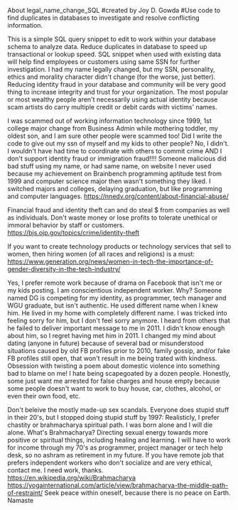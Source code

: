 About legal_name_change_SQL
#created by Joy D. Gowda
#Use code to find duplicates in databases to investigate and resolve conflicting information.

This is a simple SQL query snippet to edit to work within your database schema to analyze data.
Reduce duplicates in database to speed up transactional or lookup speed.
SQL snippet when used with existing data will help find employees or customers using same SSN for further investigation.
I had my name legally changed, but my SSN, personality, ethics and morality character didn't change (for the worse, just better).
Reducing identity fraud in your database and community will be very good thing to increase integrity and trust for your organization.
The most popular or most wealthy people aren't necessarily using actual identity because scam artists do carry multiple credit or debit cards with victims' names.

I was scammed out of working information technology since 1999, 1st college major change from Business Admin while mothering toddler, my oldest son, and I am sure other people were scammed too!
Did I write the code to give out my ssn of myself and my kids to other people? No, I didn't. I wouldn't have had time to coordinate with others to commit crime AND I don't support identity fraud or immigration fraud!!!! Someone malicious did bad stuff using my name, or had same name, on website I never used because my achievement on Brainbench programming aptitude test from 1999 and computer science major then wasn't something they liked. I switched majors and colleges, delaying graduation, but like programming and computer languages.
https://nnedv.org/content/about-financial-abuse/

Financial fraud and identity theft can and do steal $ from companies as well as individuals. Don't waste money or lose profits to tolerate unethical or immoral behavior by staff or customers.
https://bjs.ojp.gov/topics/crime/identity-theft

If you want to create technology products or technology services that sell to women, then hiring women (of all races and religions) is a must:
https://www.generation.org/news/women-in-tech-the-importance-of-gender-diversity-in-the-tech-industry/

Yes, I prefer remote work because of drama on Facebook that isn't me or my kids posting. I am conscientious independent worker. Why? Someone named DG is competing for my identity, as programmer, tech manager and WGU graduate, but isn't authentic. He used different name when I knew him. He lived in my home with completely different name. I was tricked into feeling sorry for him, but I don't feel sorry anymore. I heard from others that he failed to deliver important message to me in 2011. I didn't know enough about him, so I regret having met him in 2011. I changed my mind about dating (anyone in future) because of several bad or misunderstood situations caused by old FB profiles prior to 2010, family gossip, and/or fake FB profiles still open, that won't result in me being trated with kindness. Obsession with twisting a poem about domestic violence into something bad to blame on me! I hate being scapegoated by a dozen people. Honestly, some just want me arrested for false charges and house empty because some people doesn't want to work to buy house, car, clothes, alcohol, or even their own food, etc. 

Don't beleive the mostly made-up sex scandals. Everyone does stupid stuff in their 20's, but I stopped doing stupid stuff by 1997:
Realisticly, I prefer chastity or brahmacharya spiritual path. 
I was born alone and I will die alone. 
What's Brahmacharya? 
Directing sexual energy towards more positive or spiritual things, including healing and learning. 
I will have to work for income through my 70's as programmer, project manager or tech help desk, so no ashram as retirement in my future. 
If you have remote job that prefers independent workers who don't socialize and are very ethical, contact me. I need work, thanks.
https://en.wikipedia.org/wiki/Brahmacharya
https://yogainternational.com/article/view/brahmacharya-the-middle-path-of-restraint/
Seek peace within oneself, because there is no peace on Earth.
Namaste
